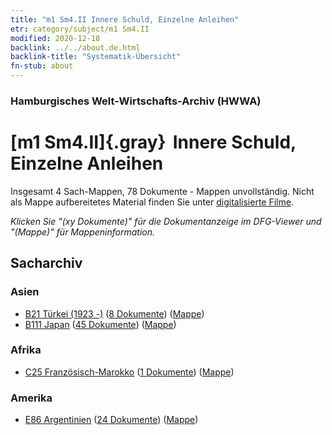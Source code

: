```yaml
---
title: "m1 Sm4.II Innere Schuld, Einzelne Anleihen"
etr: category/subject/m1 Sm4.II
modified: 2020-12-18
backlink: ../../about.de.html
backlink-title: "Systematik-Übersicht"
fn-stub: about
---
```


### Hamburgisches Welt-Wirtschafts-Archiv (HWWA)
# [m1 Sm4.II]{.gray}&#8201; Innere Schuld, Einzelne Anleihen&#160; 




Insgesamt 4 Sach-Mappen, 78 Dokumente - Mappen unvollständig.
Nicht als Mappe aufbereitetes Material finden Sie unter [digitalisierte Filme](/film/h1_sh).

_Klicken Sie "(xy Dokumente)" für die Dokumentanzeige im DFG-Viewer und "(Mappe)" für Mappeninformation._

## Sacharchiv




### Asien

- [B21 Türkei (1923 -)](../../../geo/about.de.html#B21) (<a href="https://dfg-viewer.de/show/?tx_dlf[id]=https://pm20.zbw.eu/mets/sh/1411xx/141111/1448xx/144817/public.mets.de.xml" target="_blank">8 Dokumente</a>) ([Mappe](http://purl.org/pressemappe20/folder/sh/141111,144817))
- [B111 Japan](../../../geo/about.de.html#B111) (<a href="https://dfg-viewer.de/show/?tx_dlf[id]=https://pm20.zbw.eu/mets/sh/1412xx/141272/1448xx/144817/public.mets.de.xml" target="_blank">45 Dokumente</a>) ([Mappe](http://purl.org/pressemappe20/folder/sh/141272,144817))

### Afrika

- [C25 Französisch-Marokko](../../../geo/about.de.html#C25) (<a href="https://dfg-viewer.de/show/?tx_dlf[id]=https://pm20.zbw.eu/mets/sh/1413xx/141358/1448xx/144817/public.mets.de.xml" target="_blank">1 Dokumente</a>) ([Mappe](http://purl.org/pressemappe20/folder/sh/141358,144817))

### Amerika

- [E86 Argentinien](../../../geo/about.de.html#E86) (<a href="https://dfg-viewer.de/show/?tx_dlf[id]=https://pm20.zbw.eu/mets/sh/1416xx/141692/1448xx/144817/public.mets.de.xml" target="_blank">24 Dokumente</a>) ([Mappe](http://purl.org/pressemappe20/folder/sh/141692,144817))


